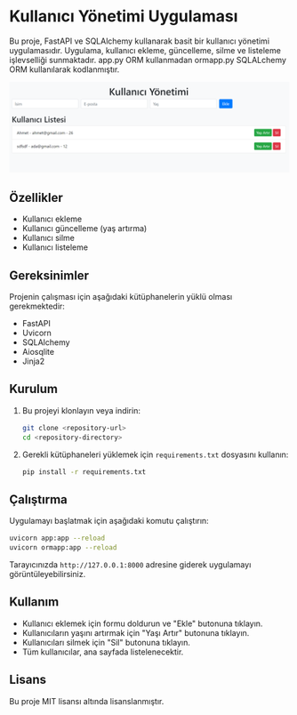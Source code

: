 # Kullanıcı Yönetimi Uygulaması

Bu proje, FastAPI ve SQLAlchemy kullanarak basit bir kullanıcı yönetimi uygulamasıdır. Uygulama, kullanıcı ekleme, güncelleme, silme ve listeleme işlevselliği sunmaktadır.
app.py ORM kullanmadan ormapp.py SQLALchemy ORM kullanılarak kodlanmıştır.

![Açıklayıcı Metin](images/usermanagement.png)

## Özellikler

- Kullanıcı ekleme
- Kullanıcı güncelleme (yaş artırma)
- Kullanıcı silme
- Kullanıcı listeleme

## Gereksinimler

Projenin çalışması için aşağıdaki kütüphanelerin yüklü olması gerekmektedir:

- FastAPI
- Uvicorn
- SQLAlchemy
- Aiosqlite
- Jinja2

## Kurulum

1. Bu projeyi klonlayın veya indirin:

   ```bash
   git clone <repository-url>
   cd <repository-directory>
   ```

2. Gerekli kütüphaneleri yüklemek için `requirements.txt` dosyasını kullanın:

   ```bash
   pip install -r requirements.txt
   ```

## Çalıştırma

Uygulamayı başlatmak için aşağıdaki komutu çalıştırın:


```bash
uvicorn app:app --reload  
uvicorn ormapp:app --reload 
```

Tarayıcınızda `http://127.0.0.1:8000` adresine giderek uygulamayı görüntüleyebilirsiniz.

## Kullanım

- Kullanıcı eklemek için formu doldurun ve "Ekle" butonuna tıklayın.
- Kullanıcıların yaşını artırmak için "Yaşı Artır" butonuna tıklayın.
- Kullanıcıları silmek için "Sil" butonuna tıklayın.
- Tüm kullanıcılar, ana sayfada listelenecektir.



## Lisans

Bu proje MIT lisansı altında lisanslanmıştır.
